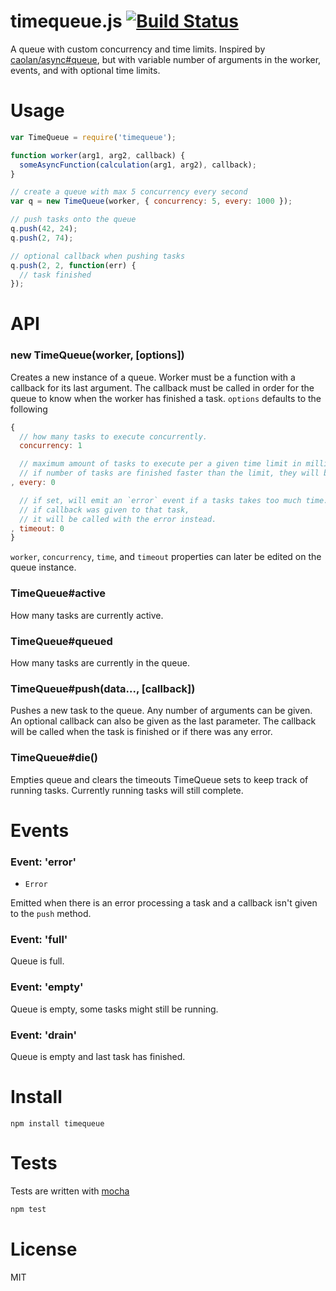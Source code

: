 # timequeue.js [![Build Status](https://secure.travis-ci.org/fent/timequeue.js.png)](http://travis-ci.org/fent/timequeue.js)

A queue with custom concurrency and time limits. Inspired by [caolan/async#queue](https://github.com/caolan/async#queue), but with variable number of arguments in the worker, events, and with optional time limits.


# Usage

```js
var TimeQueue = require('timequeue');

function worker(arg1, arg2, callback) {
  someAsyncFunction(calculation(arg1, arg2), callback);
}

// create a queue with max 5 concurrency every second
var q = new TimeQueue(worker, { concurrency: 5, every: 1000 });

// push tasks onto the queue
q.push(42, 24);
q.push(2, 74);

// optional callback when pushing tasks
q.push(2, 2, function(err) {
  // task finished
});
```


# API
### new TimeQueue(worker, [options])
Creates a new instance of a queue. Worker must be a function with a callback for its last argument. The callback must be called in order for the queue to know when the worker has finished a task. `options` defaults to the following

```js
{
  // how many tasks to execute concurrently.
  concurrency: 1

  // maximum amount of tasks to execute per a given time limit in milliseconds.
  // if number of tasks are finished faster than the limit, they will be queued.
, every: 0

  // if set, will emit an `error` event if a tasks takes too much time.
  // if callback was given to that task,
  // it will be called with the error instead.
, timeout: 0
}
```

`worker`, `concurrency`, `time`, and `timeout` properties can later be edited on the queue instance.

### TimeQueue#active

How many tasks are currently active.

### TimeQueue#queued

How many tasks are currently in the queue.

### TimeQueue#push(data..., [callback])
Pushes a new task to the queue. Any number of arguments can be given. An optional callback can also be given as the last parameter. The callback will be called when the task is finished or if there was any error.

### TimeQueue#die()
Empties queue and clears the timeouts TimeQueue sets to keep track of running tasks. Currently running tasks will still complete.

# Events

### Event: 'error'
* `Error`

Emitted when there is an error processing a task and a callback isn't given to the `push` method.

### Event: 'full'

Queue is full.

### Event: 'empty'

Queue is empty, some tasks might still be running.

### Event: 'drain'

Queue is empty and last task has finished.


# Install

    npm install timequeue


# Tests
Tests are written with [mocha](http://visionmedia.github.com/mocha/)

```bash
npm test
```

# License
MIT
